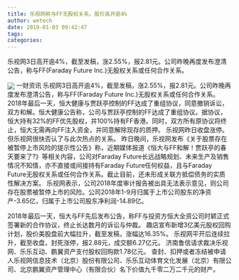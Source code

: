 ```yaml
---
title: 乐视网称与FF无股权关系，股价高开逾4%
author: wetech
date: 2019-01-03 09:42:47
tags: 
categories: 
---
```

乐视网3日高开逾4%，截至发稿，涨2.55%，报2.81元。公司昨晚再度发布澄清公告，称与FF(Faraday Future Inc.)无股权关系或任何合作关系。
<!-- more -->
<img align="center" border="0" src="https://imgcdn.yicai.com/uppics/images/2019/01/295908a4d391f24fe20aff7978fd7173.jpg" />
一财资讯
乐视网3日高开逾4%，截至发稿，涨2.55%，报2.81元。公司昨晚再度发布澄清公告，称与FF(Faraday Future Inc.)无股权关系或任何合作关系。
2018年最后一天，恒大健康与贾跃亭控制的FF达成了重组协议，同意撤销诉讼，双方和解。恒大健康公告称，公司与贾跃亭控制的FF达成了重组协议。据协议，恒大持有32%的FF优先股权，并100%持有FF香港。同时，双方所有原协议将终止，恒大无需再向FF注入资金，并同意解除现存的质押。
乐视网昨日收盘涨停。但乐视网很快否认了与此次热点的关系。
昨日晚间，乐视网发布《关于股票存在被暂停上市风险的提示性公告》称，近期媒体报道《恒大与FF和解！贾跃亭的春天要来了?》等相关内容，公司对Faraday Future长远战略规划、未来生产及销售情况不知情，亦不直接或间接持有Faraday Future任何权益，且与Faraday Future无股权关系或任何合作关系。截止目前，还未形成关联方抵偿债务的实质性解决方案。
乐视网表示，公司2018年度审计报告被出具无法表示意见，则公司存在股票被暂停上市的风险。公司2018年1-9月归属于上市公司股东的净资产-3.65亿，归属于上市公司股东净利润-14.89亿。
 
 
2018年最后一天，恒大与FF先后发布公告，称FF与投资方恒大全资公司时颖正式签署新的合作协议，终止长达数月的诉讼与仲裁。
趣店宣布新增3亿美元股权回购计划，股价美股盘前大幅拉升，截至发稿，涨幅达16.35%。
乐视网平开后连续拉升，截至收盘，封死涨停，报2.88元，成交额6.27亿元。
济南鲁信请求裁决乐视网、乐乐互动、鹏翼资产支付股权回购款1.78亿元。
查封、扣押或者冻结被申请人乐视网信息技术（北京）股份有限公司、乐乐互动体育文化发展（北京）有限公司、北京鹏翼资产管理中心（有限合伙）名下价值九千零二万二千元的财产。
